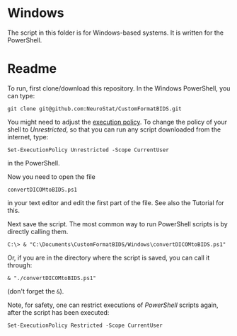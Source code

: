 # Windows

The script in this folder is for Windows-based systems. It is written for the PowerShell.

# Readme

To run, first clone/download this repository. In the Windows PowerShell, you can type:
```
git clone git@github.com:NeuroStat/CustomFormatBIDS.git
```

You might need to adjust the [execution policy](https://ss64.com/ps/set-executionpolicy.html). To change the policy of your shell to *Unrestricted*, so that you can run any script downloaded from the internet, type:
```
Set-ExecutionPolicy Unrestricted -Scope CurrentUser
````
in the PowerShell.

Now you need to open the file
```
convertDICOMtoBIDS.ps1
```
in your text editor and edit the first part of the file. See also the Tutorial for this.

Next save the script. The most common way to run PowerShell scripts is by directly calling them.
```
C:\> & "C:\Documents\CustomFormatBIDS/Windows\convertDICOMtoBIDS.ps1"
```
Or, if you are in the directory where the script is saved, you can call it through:
```
& "./convertDICOMtoBIDS.ps1"
```
(don't forget the `&`).

Note, for safety, one can restrict executions of *PowerShell* scripts again, after the script has been executed:
```
Set-ExecutionPolicy Restricted -Scope CurrentUser
````
